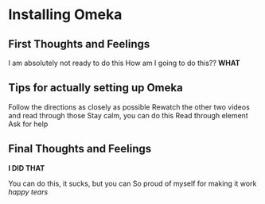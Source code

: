 
# Installing Omeka

## First Thoughts and Feelings

I am absolutely not ready to do this 
How am I going to do this??
**WHAT**

## Tips for actually setting up Omeka

Follow the directions as closely as possible
Rewatch the other two videos and read through those 
Stay calm, you can do this
Read through element
Ask for help

## Final Thoughts and Feelings

**I DID THAT**

You can do this, it sucks, but you can
So proud of myself for making it work
*happy tears*
